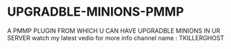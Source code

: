# UPGRADBLE-MINIONS-PMMP
A PMMP PLUGIN FROM WHICH U CAN HAVE UPGRADBLE MINIONS IN UR SERVER 
watch my latest vedio for more info
channel name : TKILLERGHOST
